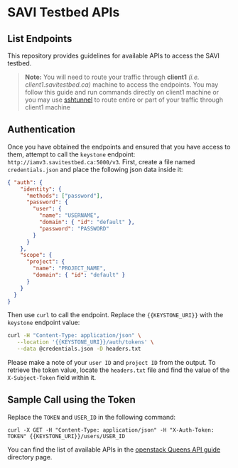 
# SAVI Testbed APIs

## List Endpoints

This repository provides guidelines for available APIs to access the SAVI testbed.

> **Note:** You will need to route your traffic through **client1** *(i.e. client1.savitestbed.ca)* machine 
> to access the endpoints. You may follow this guide and run commands directly 
> on client1 machine or you may use [sshtunnel](https://pypi.org/project/sshtunnel/) to route entire or part 
> of your traffic through client1 machine


## Authentication
Once you have obtained the endpoints and ensured that you have access to them, attempt to call the `keystone` endpoint: `http://iamv3.savitestbed.ca:5000/v3`. First, create a file named `credentials.json` and place the following json data inside it:
```json
{ "auth": {
    "identity": {
      "methods": ["password"],
      "password": {
        "user": {
          "name": "USERNAME",
          "domain": { "id": "default" },
          "password": "PASSWORD"
        }
      }
    },
    "scope": {
      "project": {
        "name": "PROJECT_NAME",
        "domain": { "id": "default" }
      }
    }
  }
}
```
Then use `curl` to call the endpoint. Replace the `{{KEYSTONE_URI}}` with the `keystone` endpoint value:

```bash
curl -H "Content-Type: application/json" \
   --location '{{KEYSTONE_URI}}/auth/tokens' \
   --data @credentials.json -D headers.txt
```
Please make a note of your `user ID` and `project ID` from the output. To retrieve the token value, locate the `headers.txt` file and find the value of the `X-Subject-Token` field within it.

## Sample Call using the Token
Replace the `TOKEN` and `USER_ID` in the following command:
```
curl -X GET -H "Content-Type: application/json" -H "X-Auth-Token: TOKEN" {{KEYSTONE_URI}}/users/USER_ID
```

You can find the list of available APIs in the [openstack Queens API guide](https://docs.openstack.org/queens/api/) directory page.
